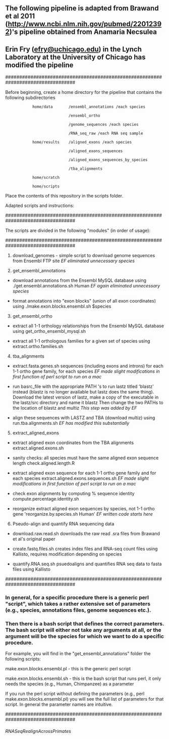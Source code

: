 ## The following pipeline is adapted from Brawand et al 2011 (http://www.ncbi.nlm.nih.gov/pubmed/22012392)'s pipeline obtained from Anamaria Necsulea
## Erin Fry (efry@uchicago.edu) in the Lynch Laboratory at the University of Chicago has modified the pipeline

#################################################################################

Before beginning, create a home directory for the pipeline that contains the following subdirectories

				home/data  		/ensembl_annotations /each species

		   						/ensembl_ortho

		   						/genome_sequences /each species
		   						
		   						/RNA_seq_raw /each RNA seq sample

				home/results 	/aligned_exons /each species

								/aligned_exons_sequences
								
								/aligned_exons_sequences_by_species

								/tba_alignments

				home/scratch

				home/scripts

Place the contents of this repository in the scripts folder.


Adapted scripts and instructions:

#################################################################################

The scripts are divided in the following "modules" (in order of usage): 

#################################################################################

1) download_genomes  - simple script to download genome sequences from Ensembl FTP site  *EF eliminated unnecessary species*

2) get_ensembl_annotations 

  - download annotations from the Ensembl MySQL database using ./get.ensembl.annotations.sh Human *EF again eliminated unnecessary species*

 -  format annotations into "exon blocks" (union of all exon coordinates) using ./make.exon.blocks.ensembl.sh $species

3) get_ensembl_ortho

 - extract all 1-1 orthology relationships from the Ensembl MySQL database using get_ortho_ensembl_mysql.sh

 - extract all 1-1 orthologous families for a given set of species using extract.ortho.families.sh

4) tba_alignments

 - extract.fasta.genes.sh sequences (including exons and introns) for each 1-1 ortho gene family, for each species *EF made slight modifications in first function of perl script to run on a mac*
 
 - run basrc_file with the appropriate PATH 's to run lastz titled 'blastz' instead (blastz is no longer available but lastz does the same thing).
 	Download the latest version of lastz, make a copy of the executable in the lastz/src directory and name it blastz
 	Then change the two PATHs to the location of blastz and multiz  *This step was added by EF*
 	
 - align these sequences with LASTZ and TBA (download multiz) using run.tba.alignments.sh *EF has modified this substantially*

5) extract_aligned_exons

 - extract aligned exon coordinates from the TBA alignments extract.aligned.exons.sh

 - sanity checks:  all species must have the same aligned exon sequence length check.aligned.length.R

 - extract aligned exon sequence for each 1-1 ortho gene family and for each species extract.aligned.exons.sequences.sh *EF made slight modifications in first function of perl script to run on a mac*

 - check exon alignments by  computing % sequence identity compute.percentage.identity.sh
 
 - reorganize extract aligned exon sequences by species, not 1-1 ortho gene 'reorganize.by.species.sh Human' *EF written code starts here*
 
6) Pseudo-align and quantify RNA sequencing data

 - download.raw.read.sh downloads the raw read .sra files from Brawand et al's original paper
 
 - create.fastq.files.sh creates index files and RNA-seq count files using Kallisto, requires modification depending on species
 
 - quantify.RNA.seq.sh psuedoaligns and quantifies RNA seq data to fasta files using Kallisto
 

#################################################################################

### In general, for a specific procedure there is a generic perl "script", which takes a rather extensive set of parameters (e.g., species, annotations files, genome sequences etc.). 
### Then there is a bash script that defines the correct parameters. The bash script will either not take any arguments at all, or the argument will be the species for which we want to do a specific procedure. 

For example, you will find in the "get_ensembl_annotations" folder the following scripts:

make.exon.blocks.ensembl.pl - this is the generic perl script

make.exon.blocks.ensembl.sh - this is the bash script that runs perl, it only needs the species (e.g., Human, Chimpanzee) as a parameter

If you run the perl script without defining the parameters (e.g., perl make.exon.blocks.ensembl.pl)  you will see the full list of parameters for that script. In general the parameter names are intuitive. 

#################################################################################

###### RNASeqRealignAcrossPrimates
